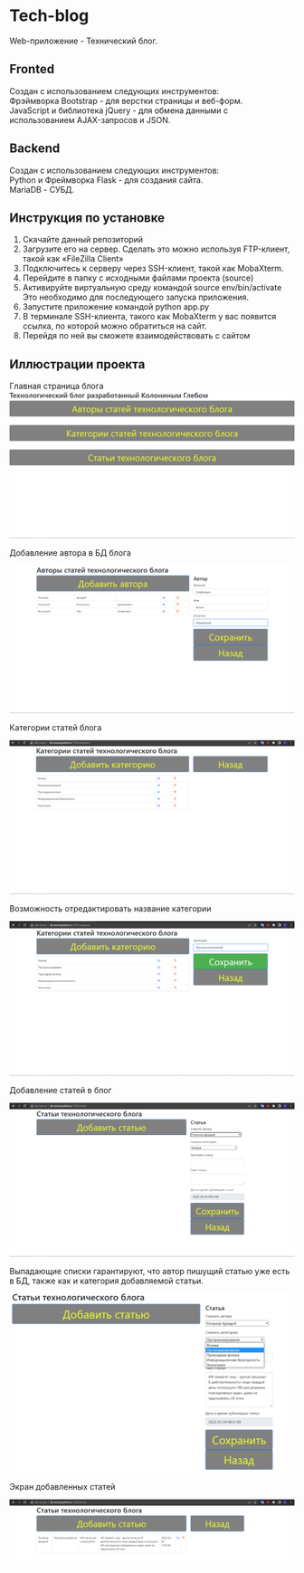 # Tech-blog  
Web-приложение - Технический блог.  

## Fronted  
Cоздан с использованием следующих инструментов:  
Фрэймворка Bootstrap - для верстки страницы и веб-форм.  
JavaScript и библиотека jQuery - для обмена данными с использованием AJAX-запросов и JSON.  

## Backend  
Cоздан с использованием следующих инструментов:  
Python и Фреймворка Flask - для создания сайта.  
MariaDB - СУБД.  

## Инструкция по установке
1) Скачайте данный репозиторий
2) Загрузите его на сервер.
Сделать это можно используя FTP-клиент, такой как «FileZilla Client»
3) Подключитесь к серверу через SSH-клиент, такой как MobaXterm.
4) Перейдите в папку с исходными файлами проекта (source)
5) Активируйте виртуальную среду командой source env/bin/activate
Это необходимо для последующего запуска приложения.
6) Запустите приложение командой python app.py
7) В терминале SSH-клиента, такого как MobaXterm у вас появится cсылка, по которой можно обратиться на сайт.
8) Перейдя по ней вы сможете взаимодействовать с сайтом

## Иллюстрации проекта


Главная страница блога
![alt tag](https://github.com/Kolonin-Gleb/Tech-blog/blob/main/Illustrations/1_%D0%93%D0%BB%D0%B0%D0%B2%D0%BD%D0%B0%D1%8F_%D1%81%D1%82%D1%80%D0%B0%D0%BD%D0%B8%D1%86%D0%B0.png "Главная страница блога")​

Добавление автора в БД блога

![alt tag](https://github.com/Kolonin-Gleb/Tech-blog/blob/main/Illustrations/2_%D0%94%D0%BE%D0%B1%D0%B0%D0%B2%D0%BB%D0%B5%D0%BD%D0%B8%D0%B5_%D0%B0%D0%B2%D1%82%D0%BE%D1%80%D0%B0.png "Добавление автора в БД блога")​

Категории статей блога

![alt tag](https://github.com/Kolonin-Gleb/Tech-blog/blob/main/Illustrations/3_%D0%9A%D0%B0%D1%82%D0%B5%D0%B3%D0%BE%D1%80%D0%B8%D0%B8_%D1%81%D1%82%D0%B0%D1%82%D0%B5%D0%B9.png "Категории статей блога")​

Возможность отредактировать название категории

![alt tag](https://github.com/Kolonin-Gleb/Tech-blog/blob/main/Illustrations/4_%D0%A0%D0%B5%D0%B4%D0%B0%D0%BA%D1%82%D0%B8%D1%80%D0%BE%D0%B2%D0%B0%D0%BD%D0%B8%D0%B5_%D0%BA%D0%B0%D1%82%D0%B5%D0%B3%D0%BE%D0%B8%D0%B8.png "Редактирование названия категории")​

Добавление статей в блог

![alt tag](https://github.com/Kolonin-Gleb/Tech-blog/blob/main/Illustrations/5_%D0%94%D0%BE%D0%B1%D0%B0%D0%B2%D0%BB%D0%B5%D0%BD%D0%B8%D0%B5_%D1%81%D1%82%D0%B0%D1%82%D0%B5%D0%B9.png "Экран добавления статьи")​

Выпадающие списки гарантируют, что автор пишущий статью уже есть в БД, также как и категория добавляемой статьи.

![alt tag](https://github.com/Kolonin-Gleb/Tech-blog/blob/main/Illustrations/7_%D0%92%D1%8B%D0%BF%D0%B0%D0%B4%D0%B0%D1%8E%D1%89%D0%B8%D0%B5%20%D1%81%D0%BF%D0%B8%D1%81%D0%BA%D0%B8%20%D0%BF%D0%BE%D0%B7%D0%B2%D0%BE%D0%BB%D1%8F%D1%8E%D1%89%D0%B8%D0%B5%20%D0%B2%D1%8B%D0%B1%D1%80%D0%B0%D1%82%D1%8C%20%D1%82%D0%BE%D0%BB%D1%8C%D0%BA%D0%BE%20%D0%B8%D0%B7%20%D1%81%D1%83%D1%89%D0%B5%D1%81%D1%82%D0%B2%D1%83%D1%8E%D1%89%D0%B8%D1%85%20%D0%BA%D0%B0%D1%82%D0%B5%D0%B3%D0%BE%D1%80%D0%B8%D0%B9.png "Написание статьи для блога")​

Экран добавленных статей

![alt tag](https://github.com/Kolonin-Gleb/Tech-blog/blob/main/Illustrations/8_%D0%A1%D1%82%D0%B0%D1%82%D1%8C%D1%8F_%D0%B4%D0%BE%D0%B1%D0%B0%D0%B2%D0%BB%D0%B5%D0%BD%D0%B0.png "Статья добавлена")​




